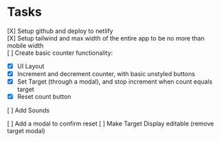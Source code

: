 # Tasks

[X] Setup github and deploy to netlify  
[X] Setup tailwind and max width of the entire app to be no more than mobile width  
[ ] Create basic counter functionality:

- [x] UI Layout
- [x] Increment and decrement counter, with basic unstyled buttons
- [x] Set Target (through a modal), and stop increment when count equals target
- [x] Reset count button

[ ] Add Sounds

[ ] Add a modal to confirm reset
[ ] Make Target Display editable (remove target modal)

